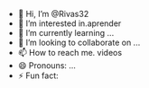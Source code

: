 - 👋 Hi, I’m @Rivas32
- 👀 I’m interested in.aprender
- 🌱 I’m currently learning ...
- 💞️ I’m looking to collaborate on ...
- 📫 How to reach me. videos
- 😄 Pronouns: ...
- ⚡ Fun fact: 

<!---
Rivas32/Rivas32 is a ✨ special ✨ repository because its `README.md` (this file) appears on your GitHub profile.
You can click the Preview link to take a look at your changes.
--->
